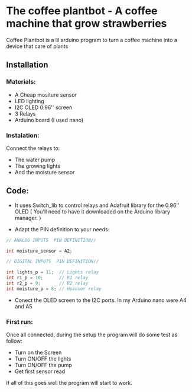 # The coffee plantbot - A coffee machine that grow strawberries


Coffee Plantbot is a lil arduino program to turn a coffee machine into a device that care of plants

## Installation

### Materials:

- A Cheap mositure sensor
- LED lighting
- I2C OLED 0.96'' screen
- 3 Relays
- Arduino board (I used nano)

### Instalation:

Connect the relays to:   
  - The water pump
  - The growing lights
  - And the moisture sensor

## Code:

- It uses Switch_lib to control relays and Adafruit library for the 0.96'' OLED ( You'll need to have it downloaded on the Arduino library manager. )

- Adapt the PIN definition to your needs:
```C
// ANALOG INPUTS  PIN DEFINITION//

int moisture_sensor = A2;

// DIGITAL INPUTS  PIN DEFINITION//

int lights_p = 11;  // Lights relay
int r1_p = 10;      // R1 relay
int r2_p = 9;       // R2 relay
int moisture_p = 8; // Hsensor relay
```
- Conect the OLED screen to the I2C ports. In my Arduino nano were A4 and A5

### First run:

Once all connected, during the setup the program will do some test as follow:

- Turn on the Screen
- Turn ON/OFF the lights
- Turn ON/OFF the pump
- Get first sensor read

If all of this goes well the program will start to work.

